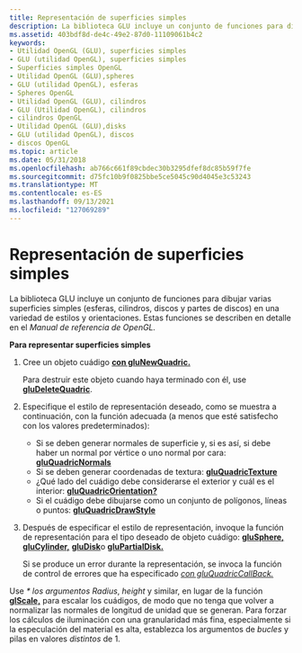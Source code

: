 ```yaml
---
title: Representación de superficies simples
description: La biblioteca GLU incluye un conjunto de funciones para dibujar varias superficies simples (esferas, cilindros, discos y partes de discos) en una variedad de estilos y orientaciones. Estas funciones se describen en detalle en el Manual de referencia de OpenGL.
ms.assetid: 403bdf8d-de4c-49e2-87d0-11109061b4c2
keywords:
- Utilidad OpenGL (GLU), superficies simples
- GLU (utilidad OpenGL), superficies simples
- Superficies simples OpenGL
- Utilidad OpenGL (GLU),spheres
- GLU (utilidad OpenGL), esferas
- Spheres OpenGL
- Utilidad OpenGL (GLU), cilindros
- GLU (Utilidad OpenGL), cilindros
- cilindros OpenGL
- Utilidad OpenGL (GLU),disks
- GLU (utilidad OpenGL), discos
- discos OpenGL
ms.topic: article
ms.date: 05/31/2018
ms.openlocfilehash: ab766c661f89cbdec30b3295dfef8dc85b59f7fe
ms.sourcegitcommit: d75fc10b9f0825bbe5ce5045c90d4045e3c53243
ms.translationtype: MT
ms.contentlocale: es-ES
ms.lasthandoff: 09/13/2021
ms.locfileid: "127069289"
---
```

# <a name="rendering-simple-surfaces"></a>Representación de superficies simples

La biblioteca GLU incluye un conjunto de funciones para dibujar varias superficies simples (esferas, cilindros, discos y partes de discos) en una variedad de estilos y orientaciones. Estas funciones se describen en detalle en el *Manual de referencia de OpenGL.*

**Para representar superficies simples**

1.  Cree un objeto cuádigo [**con gluNewQuadric.**](glunewquadric.md)

    Para destruir este objeto cuando haya terminado con él, use [**gluDeleteQuadric**](gludeletequadric.md).

2.  Especifique el estilo de representación deseado, como se muestra a continuación, con la función adecuada (a menos que esté satisfecho con los valores predeterminados):
    -   Si se deben generar normales de superficie y, si es así, si debe haber un normal por vértice o uno normal por cara: [ **gluQuadricNormals**](gluquadricnormals.md)
    -   Si se deben generar coordenadas de textura: [ **gluQuadricTexture**](gluquadrictexture.md)
    -   ¿Qué lado del cuádigo debe considerarse el exterior y cuál es el interior: [ **gluQuadricOrientation?**](gluquadricorientation.md)
    -   Si el cuádigo debe dibujarse como un conjunto de polígonos, líneas o puntos: [ **gluQuadricDrawStyle**](gluquadricdrawstyle.md)
3.  Después de especificar el estilo de representación, invoque la función de representación para el tipo deseado de objeto cuádigo: [**gluSphere,**](glusphere.md) [**gluCylinder,**](glucylinder.md) [**gluDisk**](gludisk.md)o [**gluPartialDisk.**](glupartialdisk.md)

    Si se produce un error durante la representación, se invoca la función de control de errores que ha especificado [*con gluQuadricCallBack.*](gluquadric.md)

Use *\* los argumentos Radius*, *height* y similar, en lugar de la función [**glScale,**](glscale.md) para escalar los cuádigos, de modo que no tenga que volver a normalizar las normales de longitud de unidad que se generan. Para forzar los cálculos de iluminación con una granularidad más fina, especialmente si la especulación del material es alta, establezca los argumentos de *bucles* y pilas en valores *distintos* de 1.

 

 




